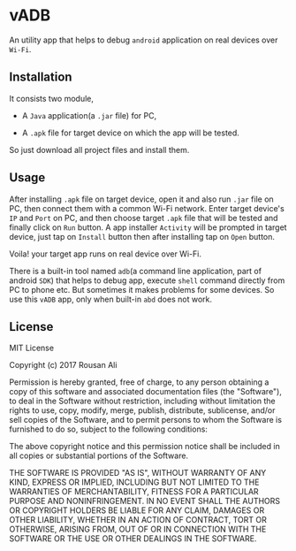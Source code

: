 # vADB

An utility app that helps to debug `android` application on real devices over `Wi-Fi`.

## Installation

It consists two module,

   * A `Java` application(a `.jar` file) for PC,
   
   * A `.apk` file for target device on which the app will be tested.
   
So just download all project files and install them.

## Usage

After installing `.apk` file on target device, open it and also run `.jar` file on PC, then
connect them with a common Wi-Fi network. Enter target device's `IP` and `Port` on PC, and then choose
target `.apk` file that will be tested and finally click on `Run` button. A app installer 
`Activity` will be prompted in target device, just tap on `Install` button then after installing tap on `Open` button.

Voila! your target app runs on real device over Wi-Fi.

There is a built-in tool named `adb`(a command line application, part of android `SDK`) that helps to debug app,
execute `shell` command directly from PC to phone etc. But sometimes it makes problems for some devices. So use this `vADB` app, only when built-in `abd` does not work.

## License

MIT License

Copyright (c) 2017 Rousan Ali

Permission is hereby granted, free of charge, to any person obtaining a copy
of this software and associated documentation files (the "Software"), to deal
in the Software without restriction, including without limitation the rights
to use, copy, modify, merge, publish, distribute, sublicense, and/or sell
copies of the Software, and to permit persons to whom the Software is
furnished to do so, subject to the following conditions:

The above copyright notice and this permission notice shall be included in all
copies or substantial portions of the Software.

THE SOFTWARE IS PROVIDED "AS IS", WITHOUT WARRANTY OF ANY KIND, EXPRESS OR
IMPLIED, INCLUDING BUT NOT LIMITED TO THE WARRANTIES OF MERCHANTABILITY,
FITNESS FOR A PARTICULAR PURPOSE AND NONINFRINGEMENT. IN NO EVENT SHALL THE
AUTHORS OR COPYRIGHT HOLDERS BE LIABLE FOR ANY CLAIM, DAMAGES OR OTHER
LIABILITY, WHETHER IN AN ACTION OF CONTRACT, TORT OR OTHERWISE, ARISING FROM,
OUT OF OR IN CONNECTION WITH THE SOFTWARE OR THE USE OR OTHER DEALINGS IN THE
SOFTWARE.


